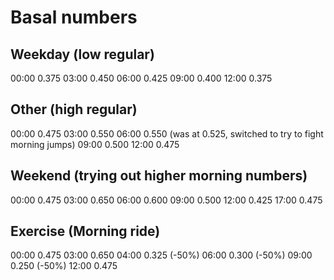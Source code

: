 # Basal numbers

## Weekday (low regular)
00:00     0.375
03:00     0.450
06:00     0.425
09:00     0.400
12:00     0.375

## Other (high regular)
00:00     0.475
03:00     0.550
06:00     0.550 (was at 0.525, switched to try to fight morning jumps)
09:00     0.500
12:00     0.475

## Weekend (trying out higher morning numbers)
00:00     0.475
03:00     0.650
06:00     0.600
09:00     0.500
12:00     0.425
17:00     0.475

## Exercise (Morning ride)
00:00     0.475
03:00     0.650
04:00	  0.325 	(-50%)
06:00     0.300 	(-50%)
09:00     0.250 	(-50%)
12:00     0.475